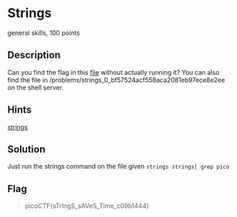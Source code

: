 # Strings
 general skills, 100 points

## Description
  Can you find the flag in this [file](https://2018shell.picoctf.com/static/e78981e684a62559baaef12a27f0e918/strings) without actually running it? You can also find the file in /problems/strings_0_bf57524acf558aca2081eb97ece8e2ee on the shell server. 

## Hints
 [strings](https://linux.die.net/man/1/strings)

## Solution
 Just run the strings command on the file given `strings strings| grep pico`


## Flag
>picoCTF{sTrIngS_sAVeS_Time_c09b1444}
